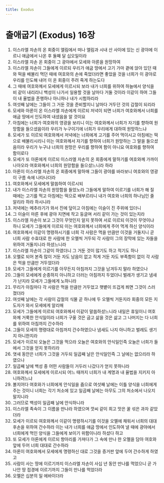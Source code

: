 ```yaml
---
title: Exodus
---
```


# 출애굽기 (Exodus) 16장
1. 이스라엘 자손의 온 회중이 엘림에서 떠나 엘림과 시내 산 사이에 있는 신 광야에 이르니 애굽에서 나온 후 둘째 달 십오일이라
1. 이스라엘 자손 온 회중이 그 광야에서 모세와 아론을 원망하여
1. 이스라엘 자손이 그들에게 이르되 우리가 애굽 땅에서 고기 가마 곁에 앉아 있던 때와 떡을 배불리 먹던 때에 여호와의 손에 죽었더라면 좋았을 것을 너희가 이 광야로 우리를 인도해 내어 이 온 회중이 주려 죽게 하는도다
1. 그 때에 여호와께서 모세에게 이르시되 보라 내가 너희를 위하여 하늘에서 양식을 비 같이 내리리니 백성이 나가서 일용할 것을 날마다 거둘 것이라 이같이 하여 그들이 내 율법을 준행하나 아니하나 내가 시험하리라
1. 여섯째 날에는 그들이 그 거둔 것을 준비할지니 날마다 거두던 것의 갑절이 되리라
1. 모세와 아론이 온 이스라엘 자손에게 이르되 저녁이 되면 너희가 여호와께서 너희를 애굽 땅에서 인도하여 내셨음을 알 것이요
1. 아침에는 너희가 여호와의 영광을 보리니 이는 여호와께서 너희가 자기를 향하여 원망함을 들으셨음이라 우리가 누구이기에 너희가 우리에게 대하여 원망하느냐
1. 모세가 또 이르되 여호와께서 저녁에는 너희에게 고기를 주어 먹이시고 아침에는 떡으로 배불리시리니 이는 여호와께서 자기를 향하여 너희가 원망하는 그 말을 들으셨음이라 우리가 누구냐 너희의 원망은 우리를 향하여 함이 아니요 여호와를 향하여 함이로다
1. 모세가 또 아론에게 이르되 이스라엘 자손의 온 회중에게 말하기를 여호와께 가까이 나아오라 여호와께서 너희의 원망함을 들으셨느니라 하라
1. 아론이 이스라엘 자손의 온 회중에게 말하매 그들이 광야를 바라보니 여호와의 영광이 구름 속에 나타나더라
1. 여호와께서 모세에게 말씀하여 이르시되
1. 내가 이스라엘 자손의 원망함을 들었노라 그들에게 말하여 이르기를 너희가 해 질 때에는 고기를 먹고 아침에는 떡으로 배부르리니 내가 여호와 너희의 하나님인 줄 알리라 하라 하시니라
1. 저녁에는 메추라기가 와서 진에 덮이고 아침에는 이슬이 진 주위에 있더니
1. 그 이슬이 마른 후에 광야 지면에 작고 둥글며 서리 같이 가는 것이 있는지라
1. 이스라엘 자손이 보고 그것이 무엇인지 알지 못하여 서로 이르되 이것이 무엇이냐 하니 모세가 그들에게 이르되 이는 여호와께서 너희에게 주어 먹게 하신 양식이라
1. 여호와께서 이같이 명령하시기를 너희 각 사람은 먹을 만큼만 이것을 거둘지니 곧 너희 사람 수효대로 한 사람에 한 오멜씩 거두되 각 사람이 그의 장막에 있는 자들을 위하여 거둘지니라 하셨느니라
1. 이스라엘 자손이 그같이 하였더니 그 거둔 것이 많기도 하고 적기도 하나
1. 오멜로 되어 본즉 많이 거둔 자도 남음이 없고 적게 거둔 자도 부족함이 없이 각 사람은 먹을 만큼만 거두었더라
1. 모세가 그들에게 이르기를 아무든지 아침까지 그것을 남겨두지 말라 하였으나
1. 그들이 모세에게 순종하지 아니하고 더러는 아침까지 두었더니 벌레가 생기고 냄새가 난지라 모세가 그들에게 노하니라
1. 무리가 아침마다 각 사람은 먹을 만큼만 거두었고 햇볕이 뜨겁게 쬐면 그것이 스러졌더라
1. 여섯째 날에는 각 사람이 갑절의 식물 곧 하나에 두 오멜씩 거둔지라 회중의 모든 지도자가 와서 모세에게 알리매
1. 모세가 그들에게 이르되 여호와께서 이같이 말씀하셨느니라 내일은 휴일이니 여호와께 거룩한 안식일이라 너희가 구울 것은 굽고 삶을 것은 삶고 그 나머지는 다 너희를 위하여 아침까지 간수하라
1. 그들이 모세의 명령대로 아침까지 간수하였으나 냄새도 나지 아니하고 벌레도 생기지 아니한지라
1. 모세가 이르되 오늘은 그것을 먹으라 오늘은 여호와의 안식일인즉 오늘은 너희가 들에서 그것을 얻지 못하리라
1. 엿새 동안은 너희가 그것을 거두되 일곱째 날은 안식일인즉 그 날에는 없으리라 하였으나
1. 일곱째 날에 백성 중 어떤 사람들이 거두러 나갔다가 얻지 못하니라
1. 여호와께서 모세에게 이르시되 어느 때까지 너희가 내 계명과 내 율법을 지키지 아니하려느냐
1. 볼지어다 여호와가 너희에게 안식일을 줌으로 여섯째 날에는 이틀 양식을 너희에게 주는 것이니 너희는 각기 처소에 있고 일곱째 날에는 아무도 그의 처소에서 나오지 말지니라
1. 그러므로 백성이 일곱째 날에 안식하니라
1. 이스라엘 족속이 그 이름을 만나라 하였으며 깟씨 같이 희고 맛은 꿀 섞은 과자 같았더라
1. 모세가 이르되 여호와께서 이같이 명령하시기를 이것을 오멜에 채워서 너희의 대대 후손을 위하여 간수하라 이는 내가 너희를 애굽 땅에서 인도하여 낼 때에 광야에서 너희에게 먹인 양식을 그들에게 보이기 위함이니라 하셨다 하고
1. 또 모세가 아론에게 이르되 항아리를 가져다가 그 속에 만나 한 오멜을 담아 여호와 앞에 두어 너희 대대로 간수하라
1. 아론이 여호와께서 모세에게 명령하신 대로 그것을 증거판 앞에 두어 간수하게 하였고
1. 사람이 사는 땅에 이르기까지 이스라엘 자손이 사십 년 동안 만나를 먹었으니 곧 가나안 땅 접경에 이르기까지 그들이 만나를 먹었더라
1. 오멜은 십분의 일 에바이더라